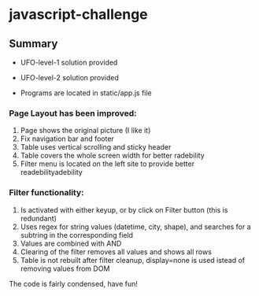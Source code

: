 # javascript-challenge

## Summary

* UFO-level-1 solution provided
* UFO-level-2 solution provided
 
* Programs are located in static/app.js file
 
### Page Layout has been improved:
1) Page shows the original picture (I like it)
2) Fix navigation bar and footer
3) Table uses vertical scrolling and sticky header
4) Table covers the whole screen width for better radebility
5) Filter menu is located on the left site to provide better readebilityadebility

### Filter functionality:
1) Is activated with either keyup, or by click on Filter button (this is redundant)
2) Uses regex for string values (datetime, city, shape), and searches for a subtring in the corresponding field
3) Values are combined with AND
4) Clearing of the filter removes all values and shows all rows
5) Table is not rebuilt after filter cleanup, display=none is used istead of removing values from DOM

The code is fairly condensed, have fun!

